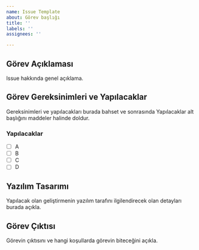 ```yaml
---
name: Issue Template
about: Görev başlığı
title: ''
labels: ''
assignees: ''

---
```


## Görev Açıklaması
Issue hakkında genel açıklama.
## Görev Gereksinimleri ve Yapılacaklar
Gereksinimleri ve yapılacakları burada bahset ve sonrasında Yapılacaklar alt başlığını maddeler halinde doldur.
 ### Yapılacaklar
- [ ] A
- [ ] B
- [ ] C
- [ ] D

## Yazılım Tasarımı
Yapılacak olan geliştirmenin yazılım tarafını ilgilendirecek olan detayları burada açıkla.

## Görev Çıktısı
Görevin çıktısını ve hangi koşullarda görevin biteceğini açıkla.
